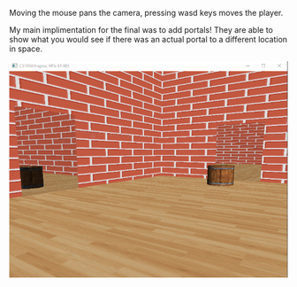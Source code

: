 
Moving the mouse pans the camera,
pressing wasd keys moves the player.

My main implimentation for the final was to 
add portals! They are able to show what you 
would see if there was an actual portal to a 
different location in space.

<img src="Capture.PNG"
     alt=""
     style="float: left; margin-right: 10px;" />

     
     <!-- [![Watch the video](Capture2.PNG)](https://youtu.be/rDVx1Ql6K8Q) -->

     <a href="https://youtu.be/rDVx1Ql6K8Q"><img src="Capture2.PNG" alt="Video" style="width:42px;height:42px;"></a>
